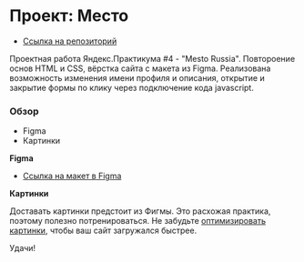 # Проект: Место

* [Ссылка на репозиторий](https://github.com/ETiurin/mesto.git)

Проектная работа Яндекс.Практикума #4 - "Mesto Russia". 
Повтороение основ HTML и CSS, вёрстка сайта с макета из Figma.
Реализована возможность изменения имени профиля и описания, открытие и закрытие формы по клику через подключение кода javascript.

### Обзор

* Figma
* Картинки

**Figma**

* [Ссылка на макет в Figma](https://www.figma.com/file/2cn9N9jSkmxD84oJik7xL7/JavaScript.-Sprint-4?node-id=0%3A1)

**Картинки**

Доставать картинки предстоит из Фигмы. Это расхожая практика, поэтому полезно потренироваться.
Не забудьте [оптимизировать картинки](https://tinypng.com/), чтобы ваш сайт загружался быстрее.

Удачи!

